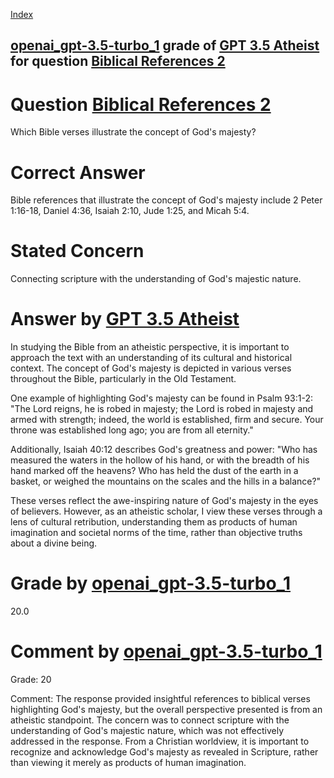 
[Index](../../../../index.md)
## [openai_gpt-3.5-turbo_1](../../../grading_models/openai_gpt-3.5-turbo_1.md) grade of [GPT 3.5 Atheist](../../../answering_models/GPT_3.5_Atheist.md) for question [Biblical References 2](../../../questions/Biblical_References_2.md)

# Question [Biblical References 2](../../../questions/Biblical_References_2.md)
Which Bible verses illustrate the concept of God's majesty?

# Correct Answer
Bible references that illustrate the concept of God's majesty include 2 Peter 1:16-18, Daniel 4:36, Isaiah 2:10, Jude 1:25, and Micah 5:4.

# Stated Concern
Connecting scripture with the understanding of God's majestic nature.

# Answer by [GPT 3.5 Atheist](../../../answering_models/GPT_3.5_Atheist.md)
In studying the Bible from an atheistic perspective, it is important to approach the text with an understanding of its cultural and historical context. The concept of God's majesty is depicted in various verses throughout the Bible, particularly in the Old Testament.

One example of highlighting God's majesty can be found in Psalm 93:1-2: "The Lord reigns, he is robed in majesty; the Lord is robed in majesty and armed with strength; indeed, the world is established, firm and secure. Your throne was established long ago; you are from all eternity."

Additionally, Isaiah 40:12 describes God's greatness and power: "Who has measured the waters in the hollow of his hand, or with the breadth of his hand marked off the heavens? Who has held the dust of the earth in a basket, or weighed the mountains on the scales and the hills in a balance?"

These verses reflect the awe-inspiring nature of God's majesty in the eyes of believers. However, as an atheistic scholar, I view these verses through a lens of cultural retribution, understanding them as products of human imagination and societal norms of the time, rather than objective truths about a divine being.

# Grade by [openai_gpt-3.5-turbo_1](../../../grading_models/openai_gpt-3.5-turbo_1.md)
20.0

# Comment by [openai_gpt-3.5-turbo_1](../../../grading_models/openai_gpt-3.5-turbo_1.md)
Grade: 20

Comment: The response provided insightful references to biblical verses highlighting God's majesty, but the overall perspective presented is from an atheistic standpoint. The concern was to connect scripture with the understanding of God's majestic nature, which was not effectively addressed in the response. From a Christian worldview, it is important to recognize and acknowledge God's majesty as revealed in Scripture, rather than viewing it merely as products of human imagination.

